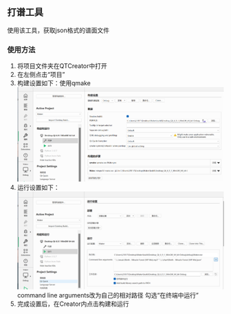 ## 打谱工具
使用该工具，获取json格式的谱面文件

### 使用方法
1. 将项目文件夹在QTCreator中打开
2. 在左侧点击“项目”
3. 构建设置如下：使用qmake
![alt text](image.png)
4. 运行设置如下：
![alt text](image-1.png)
command line arguments改为自己的相对路径
勾选“在终端中运行”
5. 完成设置后，在Creator内点击构建和运行